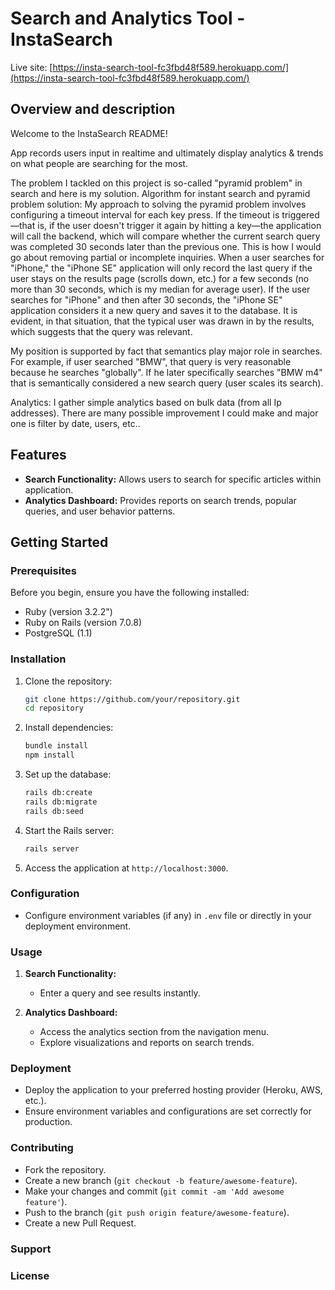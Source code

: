 # Search and Analytics Tool - InstaSearch 
Live site: [https://insta-search-tool-fc3fbd48f589.herokuapp.com/](https://insta-search-tool-fc3fbd48f589.herokuapp.com/)
## Overview and description

Welcome to the InstaSearch README!

App records users input in realtime and ultimately display analytics &
trends on what people are searching for the most.

The problem I tackled on this project is so-called "pyramid problem" in search and here is my solution.
Algorithm for instant search and pyramid problem solution:
My approach to solving the pyramid problem involves configuring a timeout interval for each key press. If the timeout is triggered—that is, if the user doesn't trigger it again by hitting a key—the application will call the backend, which will compare whether the current search query was completed 30 seconds later than the previous one. This is how I would go about removing partial or incomplete inquiries. When a user searches for "iPhone," the "iPhone SE" application will only record the last query if the user stays on the results page (scrolls down, etc.) for a few seconds (no more than 30 seconds, which is my median for average user). If the user searches for "iPhone" and then after 30 seconds, the "iPhone SE" application considers it a new query and saves it to the database.
It is evident, in that situation, that the typical user was drawn in by the results, which suggests that the query was relevant.

My position is supported by fact that semantics play major role in searches. For example, if user searched "BMW", that query is very reasonable because he searches "globally".
If he later specifically searches "BMW m4" that is semantically considered a new search query (user scales its search).

Analytics: 
I gather simple analytics based on bulk data (from all Ip addresses).
There are many possible improvement I could make and major one is filter by date, users, etc..

## Features

- **Search Functionality:** Allows users to search for specific articles within application.
- **Analytics Dashboard:** Provides reports on search trends, popular queries, and user behavior patterns.

## Getting Started

### Prerequisites

Before you begin, ensure you have the following installed:

- Ruby (version 3.2.2")
- Ruby on Rails (version 7.0.8)
- PostgreSQL (1.1)

### Installation

1. Clone the repository:
   ```bash
   git clone https://github.com/your/repository.git
   cd repository
   ```

2. Install dependencies:
   ```bash
   bundle install
   npm install
   ```

3. Set up the database:
   ```bash
   rails db:create
   rails db:migrate
   rails db:seed
   ```

4. Start the Rails server:
   ```bash
   rails server
   ```

5. Access the application at `http://localhost:3000`.

### Configuration

- Configure environment variables (if any) in `.env` file or directly in your deployment environment.

### Usage

1. **Search Functionality:**
   - Enter a query and see results instantly.

2. **Analytics Dashboard:**
   - Access the analytics section from the navigation menu.
   - Explore visualizations and reports on search trends.

### Deployment

- Deploy the application to your preferred hosting provider (Heroku, AWS, etc.).
- Ensure environment variables and configurations are set correctly for production.

### Contributing

- Fork the repository.
- Create a new branch (`git checkout -b feature/awesome-feature`).
- Make your changes and commit (`git commit -am 'Add awesome feature'`).
- Push to the branch (`git push origin feature/awesome-feature`).
- Create a new Pull Request.

### Support

### License
